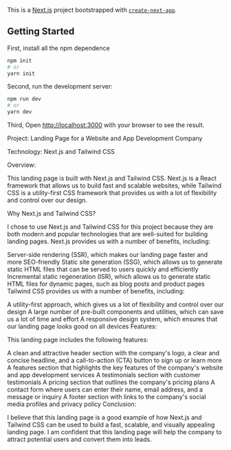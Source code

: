 This is a [Next.js](https://nextjs.org/) project bootstrapped with [`create-next-app`](https://github.com/vercel/next.js/tree/canary/packages/create-next-app).

## Getting Started

First, install all the npm dependence

```bash
npm init
# or
yarn init
```

Second, run the development server:

```bash
npm run dev
# or
yarn dev
```

Third, Open [http://localhost:3000](http://localhost:3000) with your browser to see the result.

Project: Landing Page for a Website and App Development Company

Technology: Next.js and Tailwind CSS

Overview:

This landing page is built with Next.js and Tailwind CSS. Next.js is a React framework that allows us to build fast and scalable websites, while Tailwind CSS is a utility-first CSS framework that provides us with a lot of flexibility and control over our design.

Why Next.js and Tailwind CSS?

I chose to use Next.js and Tailwind CSS for this project because they are both modern and popular technologies that are well-suited for building landing pages. Next.js provides us with a number of benefits, including:

Server-side rendering (SSR), which makes our landing page faster and more SEO-friendly
Static site generation (SSG), which allows us to generate static HTML files that can be served to users quickly and efficiently
Incremental static regeneration (ISR), which allows us to generate static HTML files for dynamic pages, such as blog posts and product pages
Tailwind CSS provides us with a number of benefits, including:

A utility-first approach, which gives us a lot of flexibility and control over our design
A large number of pre-built components and utilities, which can save us a lot of time and effort
A responsive design system, which ensures that our landing page looks good on all devices
Features:

This landing page includes the following features:

A clean and attractive header section with the company's logo, a clear and concise headline, and a call-to-action (CTA) button to sign up or learn more
A features section that highlights the key features of the company's website and app development services
A testimonials section with customer testimonials
A pricing section that outlines the company's pricing plans
A contact form where users can enter their name, email address, and a message or inquiry
A footer section with links to the company's social media profiles and privacy policy
Conclusion:

I believe that this landing page is a good example of how Next.js and Tailwind CSS can be used to build a fast, scalable, and visually appealing landing page. I am confident that this landing page will help the company to attract potential users and convert them into leads.
